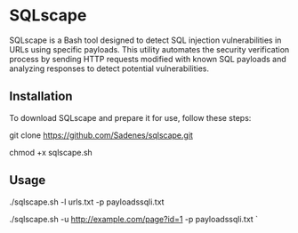 # SQLscape

SQLscape is a Bash tool designed to detect SQL injection vulnerabilities in URLs using specific payloads. This utility automates the security verification process by sending HTTP requests modified with known SQL payloads and analyzing responses to detect potential vulnerabilities.

Installation
----
To download SQLscape and prepare it for use, follow these steps:

git clone https://github.com/Sadenes/sqlscape.git

chmod +x sqlscape.sh

Usage
----
   ./sqlscape.sh -l urls.txt -p payloadssqli.txt

./sqlscape.sh -u http://example.com/page?id=1 -p payloadssqli.txt
`
 
